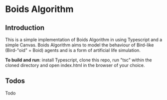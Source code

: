 # Boids Algorithm

## Introduction
This is a simple implementation of Boids Algorithm in using Typescript and a simple Canvas. Boids Algorithm aims to model the behaviour of Bird-like (Bird-"oid" = Boid) agents and is a form of artificial life simulation.

__To build and run__: install Typescript, clone this repo, run "tsc" within the cloned directory and open index.html in the browser of your choice.

## Todos
Todo

